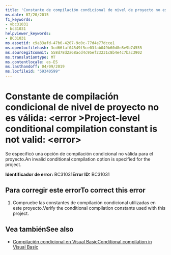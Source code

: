 ```yaml
---
title: 'Constante de compilación condicional de nivel de proyecto no es válida: <error>'
ms.date: 07/20/2015
f1_keywords:
- vbc31031
- bc31031
helpviewer_keywords:
- BC31031
ms.assetid: c9a33afd-47b6-4207-9c0c-77d4e77dcce1
ms.openlocfilehash: 3cd66faf04549f5ce03fab049b60d8e8e9b74555
ms.sourcegitcommit: 558d78d2a68acd4c95ef23231c8b4e4c7bac3902
ms.translationtype: MT
ms.contentlocale: es-ES
ms.lasthandoff: 04/09/2019
ms.locfileid: "59340599"
---
```

# <a name="project-level-conditional-compilation-constant-is-not-valid-error"></a><span data-ttu-id="d0ac2-102">Constante de compilación condicional de nivel de proyecto no es válida: \<error ></span><span class="sxs-lookup"><span data-stu-id="d0ac2-102">Project-level conditional compilation constant is not valid: \<error></span></span>
<span data-ttu-id="d0ac2-103">Se especificó una opción de compilación condicional no válida para el proyecto.</span><span class="sxs-lookup"><span data-stu-id="d0ac2-103">An invalid conditional compilation option is specified for the project.</span></span>  
  
 <span data-ttu-id="d0ac2-104">**Identificador de error:** BC31031</span><span class="sxs-lookup"><span data-stu-id="d0ac2-104">**Error ID:** BC31031</span></span>  
  
## <a name="to-correct-this-error"></a><span data-ttu-id="d0ac2-105">Para corregir este error</span><span class="sxs-lookup"><span data-stu-id="d0ac2-105">To correct this error</span></span>  
  
1. <span data-ttu-id="d0ac2-106">Compruebe las constantes de compilación condicional utilizadas en este proyecto.</span><span class="sxs-lookup"><span data-stu-id="d0ac2-106">Verify the conditional compilation constants used with this project.</span></span>  
  
## <a name="see-also"></a><span data-ttu-id="d0ac2-107">Vea también</span><span class="sxs-lookup"><span data-stu-id="d0ac2-107">See also</span></span>

- [<span data-ttu-id="d0ac2-108">Compilación condicional en Visual Basic</span><span class="sxs-lookup"><span data-stu-id="d0ac2-108">Conditional compilation in Visual Basic</span></span>](~/docs/visual-basic/programming-guide/program-structure/conditional-compilation.md)
